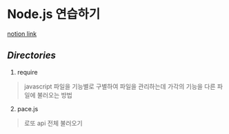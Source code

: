 # Node.js 연습하기
[notion link](https://jonggurl96.notion.site/NodeJS-d44746ec8f7548b681b4b351e06e69ae)
## *Directories*

1. require
> javascript 파일을 기능별로 구별하여 파일을 관리하는데 가각의 기능을 다른 파일에 불러오는 방법

2. pace.js
> 로또 api 전체 불러오기
